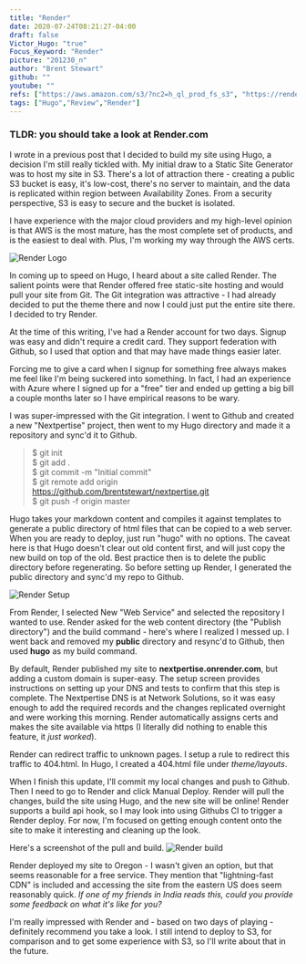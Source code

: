 ```yaml
---
title: "Render"
date: 2020-07-24T08:21:27-04:00
draft: false
Victor_Hugo: "true"
Focus_Keyword: "Render"
picture: "201230_n"
author: "Brent Stewart"
github: ""
youtube: ""
refs: ["https://aws.amazon.com/s3/?nc2=h_ql_prod_fs_s3", "https://render.com/"]
tags: ["Hugo","Review","Render"]
---
```

### TLDR: you should take a look at Render.com ###

I wrote in a previous post that I decided to build my site using Hugo, a decision I'm still really tickled with.  My initial draw to a Static Site Generator was to host my site in S3.  There's a lot of attraction there - creating a public S3 bucket is easy, it's low-cost, there's no server to maintain, and the data is replicated within region between Availability Zones.  From a security perspective, S3 is easy to secure and the bucket is isolated.

I have experience with the major cloud providers and my high-level opinion is that AWS is the most mature, has the most complete set of products, and is the easiest to deal with.  Plus, I'm working my way through the AWS certs.

![Render Logo](/render.png#floatright)

In coming up to speed on Hugo, I heard about a site called Render.  The salient points were that Render offered free static-site hosting and would pull your site from Git.  The Git integration was attractive - I had already decided to put the theme there and now I could just put the entire site there.  I decided to try Render.

At the time of this writing, I've had a Render account for two days.  Signup was easy and didn't require a credit card.  They support federation with Github, so I used that option and that may have made things easier later.  

Forcing me to give a card when I signup for something free always makes me feel like I'm being suckered into something.  In fact, I had an experience with Azure where I signed up for a "free" tier and ended up getting a big bill a couple months later so I have empirical reasons to be wary.

I was super-impressed with the Git integration.  I went to Github and created a new "Nextpertise" project, then went to my Hugo directory and made it a repository and sync'd it to Github.

> $ git init  
> $ git add .  
> $ git commit -m "Initial commit"  
> $ git remote add origin https://github.com/brentstewart/nextpertise.git  
> $ git push -f origin master  

Hugo takes your markdown content and compiles it against templates to generate a public directory of html files that can be copied to a web server.  When you are ready to deploy, just run "hugo" with no options.  The caveat here is that Hugo doesn't clear out old content first, and will just copy the new build on top of the old.  Best practice then is to delete the public directory before regenerating.  So before setting up Render, I generated the public directory and sync'd my repo to Github.

![Render Setup](/Render_setup.png#floatright) 

From Render, I selected New "Web Service" and selected the repository I wanted to use.  Render asked for the web content directory (the "Publish directory")  and the build command - here's where I realized I messed up.  I went back and removed my **public** directory and resync'd to Github, then used  **hugo** as my build command.   

By default, Render published my site to **nextpertise.onrender.com**, but adding a custom domain is super-easy.  The setup screen provides instructions on setting up your DNS and tests to confirm that this step is complete.  The Nextpertise DNS is at Network Solutions, so it was easy enough to add the required records and the changes replicated overnight and were working this morning.  Render automatically assigns certs and makes the site available via https (I literally did nothing to enable this feature, it _just worked_).

Render can redirect traffic to unknown pages.  I setup a rule to redirect this traffic to 404.html.  In Hugo, I created a 404.html file under _theme/layouts_.

When I finish this update, I'll commit my local changes and push to Github.  Then I need to go to Render and click Manual Deploy.  Render will pull the changes, build the site using Hugo, and the new site will be online!  Render supports a build api hook, so I may look into using Githubs CI to trigger a Render deploy.  For now, I'm focused on getting enough content onto the site to make it interesting and cleaning up the look.  

Here's a screenshot of the pull and build.
![Render build](/Render_deploy.png#floatright)

Render deployed my site to Oregon - I wasn't given an option, but that seems reasonable for a free service.  They mention that "lightning-fast CDN" is included and accessing the site from the eastern US does seem reasonably quick.  _If one of my friends in India reads this, could you provide some feedback on what it's like for you?_

I'm really impressed with Render and - based on two days of playing - definitely recommend you take a look.  I still intend to deploy to S3, for comparison and to get some experience with S3, so I'll write about that in the future.